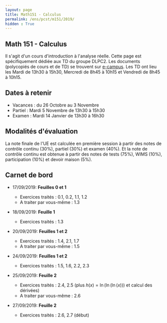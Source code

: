 ```yaml
---
layout: page
title: Math151 - Calculus
permalink: /ens/pcst/m151/2019/
hidden : True
---
```



## Math 151 - Calculus

Il s'agit d'un cours d'introduction à l'analyse réelle. Cette page est spécifiquement dédiée aux TD du groupe DLPC2. Les documents (polycopiés de cours et de TD) se trouvent sur [e-campus](https://ecampus.paris-saclay.fr/). Les TD ont lieu les Mardi de 13h30 à 15h30, Mercredi de 8h45 à 10h15 et Vendredi de 8h45 à 10h15.

## Dates à retenir

* Vacances : du 26 Octobre au 3 Novembre
* Partiel : Mardi 5 Novembre de 13h30 à 15h30
* Examen : Mardi 14 Janvier de 13h30 à 16h30

## Modalités d'évaluation

La note finale de l'UE est calculée en première session à partir des notes de contrôle continu (30%), partiel (30%) et examen (40%). Et la note de contrôle continu est obtenue à partir des notes de tests (75%), WIMS (10%), participation (10%) et devoir maison (5%).

## Carnet de bord

- <span class="date">17/09/2019:</span> **Feuilles 0 et 1**
	* Exercices traités : 0.1, 0.2, 1.1, 1.2
	* A traiter par vous-même : 1.3
	
- <span class="date">18/09/2019:</span> **Feuille 1**
	* Exercices traités : 1.3
	
- <span class="date">20/09/2019:</span> **Feuilles 1 et 2**
	* Exercices traités : 1.4, 2.1, 1.7
	* A traiter par vous-même : 1.5
	
- <span class="date">24/09/2019:</span> **Feuilles 1 et 2**
	* Exercices traités : 1.5, 1.6, 2.2, 2.3
	
- <span class="date">25/09/2019:</span> **Feuille 2**
	* Exercices traités : 2.4, 2.5 (plus $h(x) = \ln(\ln(\ln(x)))$ et calcul des dérivées)
	* A traiter par vous-même : 2.6
	
- <span class="date">27/09/2019:</span> **Feuille 2**
	* Exercices traités : 2.6, 2.7 (début)
